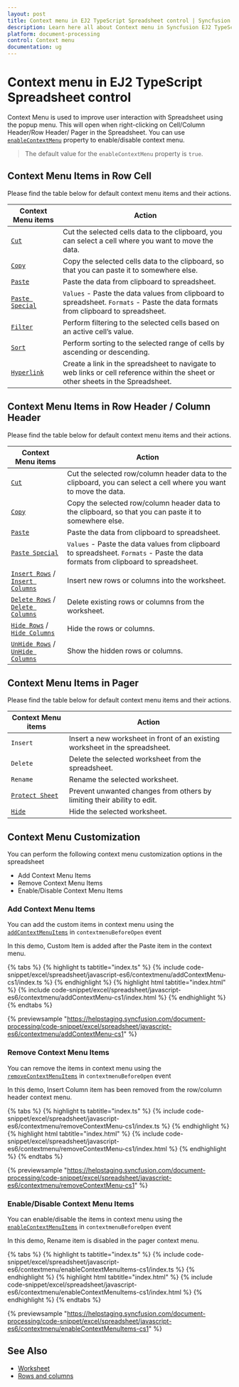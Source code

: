 ```yaml
---
layout: post
title: Context menu in EJ2 TypeScript Spreadsheet control | Syncfusion
description: Learn here all about Context menu in Syncfusion EJ2 TypeScript Spreadsheet control of Syncfusion Essential JS 2 and more.
platform: document-processing
control: Context menu 
documentation: ug
---
```


# Context menu in EJ2 TypeScript Spreadsheet control

Context Menu is used to improve user interaction with Spreadsheet using the popup menu. This will open when right-clicking on Cell/Column Header/Row Header/ Pager in the Spreadsheet. You can use [`enableContextMenu`](https://ej2.syncfusion.com/documentation/api/spreadsheet/#enablecontextmenu) property to enable/disable context menu.

> The default value for the `enableContextMenu` property is `true`.

## Context Menu Items in Row Cell

Please find the table below for default context menu items and their actions.

| Context Menu items | Action |
|-------|---------|
| [`Cut`](https://ej2.syncfusion.com/documentation/api/spreadsheet/#cut) | Cut the selected cells data to the clipboard, you can select a cell where you want to move the data. |
| [`Copy`](https://ej2.syncfusion.com/documentation/api/spreadsheet/#copy) | Copy the selected cells data to the clipboard, so that you can paste it to somewhere else. |
| [`Paste`](https://ej2.syncfusion.com/documentation/api/spreadsheet/#paste) | Paste the data from clipboard to spreadsheet. |
| [`Paste Special`](https://ej2.syncfusion.com/documentation/api/spreadsheet/#paste) | `Values` - Paste the data values from clipboard to spreadsheet.  `Formats` - Paste the data formats from clipboard to spreadsheet. |
| [`Filter`](https://ej2.syncfusion.com/documentation/api/spreadsheet/#filter) | Perform filtering to the selected cells based on an active cell’s value. |
| [`Sort`](https://ej2.syncfusion.com/documentation/api/spreadsheet/#sort) | Perform sorting to the selected range of cells by ascending or descending. |
| [`Hyperlink`](https://ej2.syncfusion.com/documentation/api/spreadsheet/#hyperlink) | Create a link in the spreadsheet to navigate to web links or cell reference within the sheet or other sheets in the Spreadsheet. |
 
## Context Menu Items in Row Header / Column Header

Please find the table below for default context menu items and their actions.

| Context Menu items | Action |
|-------|---------|
| [`Cut`](https://ej2.syncfusion.com/documentation/api/spreadsheet/#cut) | Cut the selected row/column header data to the clipboard, you can select a cell where you want to move the data. |
| [`Copy`](https://ej2.syncfusion.com/documentation/api/spreadsheet/#copy) | Copy the selected row/column header data to the clipboard, so that you can paste it to somewhere else. |
| [`Paste`](https://ej2.syncfusion.com/documentation/api/spreadsheet/#paste) | Paste the data from clipboard to spreadsheet. |
| [`Paste Special`](https://ej2.syncfusion.com/documentation/api/spreadsheet/#paste) | `Values` - Paste the data values from clipboard to spreadsheet. `Formats` - Paste the data formats from clipboard to spreadsheet. |
| [`Insert Rows`](https://ej2.syncfusion.com/documentation/api/spreadsheet/#insertrow) / [`Insert Columns`](https://ej2.syncfusion.com/documentation/api/spreadsheet/#insertcolumn) | Insert new rows or columns into the worksheet. |
| [`Delete Rows`](https://ej2.syncfusion.com/documentation/api/spreadsheet/#delete) / [`Delete Columns`](https://ej2.syncfusion.com/documentation/api/spreadsheet/#delete) | Delete existing rows or columns from the worksheet. |
| [`Hide Rows`](https://ej2.syncfusion.com/documentation/api/spreadsheet/#hiderow) / [`Hide Columns`](https://ej2.syncfusion.com/documentation/api/spreadsheet/#hidecolumn) | Hide the rows or columns. |
| [`UnHide Rows`](https://ej2.syncfusion.com/documentation/api/spreadsheet/#hiderow) / [`UnHide Columns`](https://ej2.syncfusion.com/documentation/api/spreadsheet/#hidecolumn) | Show the hidden rows or columns. |

## Context Menu Items in Pager

Please find the table below for default context menu items and their actions.

| Context Menu items | Action |
|-------|---------|
| `Insert` | Insert a new worksheet in front of an existing worksheet in the spreadsheet. |
| `Delete` | Delete the selected worksheet from the spreadsheet. |
| `Rename` | Rename the selected worksheet. |
| [`Protect Sheet`](https://ej2.syncfusion.com/documentation/api/spreadsheet/#protectsheet) | Prevent unwanted changes from others by limiting their ability to edit. |
| [`Hide`](https://ej2.syncfusion.com/documentation/api/spreadsheet/#hide) |Hide the selected worksheet. |
 
## Context Menu Customization

You can perform the following context menu customization options in the spreadsheet

* Add Context Menu Items
* Remove Context Menu Items
* Enable/Disable Context Menu Items

### Add Context Menu Items

You can add the custom items in context menu using the [`addContextMenuItems`](https://ej2.syncfusion.com/documentation/api/spreadsheet/#addcontextmenuttems) in `contextmenuBeforeOpen` event

In this demo, Custom Item is added after the Paste item in the context menu.

{% tabs %}
{% highlight ts tabtitle="index.ts" %}
{% include code-snippet/excel/spreadsheet/javascript-es6/contextmenu/addContextMenu-cs1/index.ts %}
{% endhighlight %}
{% highlight html tabtitle="index.html" %}
{% include code-snippet/excel/spreadsheet/javascript-es6/contextmenu/addContextMenu-cs1/index.html %}
{% endhighlight %}
{% endtabs %}
        
{% previewsample "https://helpstaging.syncfusion.com/document-processing/code-snippet/excel/spreadsheet/javascript-es6/contextmenu/addContextMenu-cs1" %}

### Remove Context Menu Items

You can remove the items in context menu using the [`removeContextMenuItems`](https://ej2.syncfusion.com/documentation/api/spreadsheet/#removecontextmenuitems) in `contextmenuBeforeOpen` event

In this demo, Insert Column item has been removed from the row/column header context menu.

{% tabs %}
{% highlight ts tabtitle="index.ts" %}
{% include code-snippet/excel/spreadsheet/javascript-es6/contextmenu/removeContextMenu-cs1/index.ts %}
{% endhighlight %}
{% highlight html tabtitle="index.html" %}
{% include code-snippet/excel/spreadsheet/javascript-es6/contextmenu/removeContextMenu-cs1/index.html %}
{% endhighlight %}
{% endtabs %}
        
{% previewsample "https://helpstaging.syncfusion.com/document-processing/code-snippet/excel/spreadsheet/javascript-es6/contextmenu/removeContextMenu-cs1" %}

### Enable/Disable Context Menu Items

You can enable/disable the items in context menu using the [`enableContextMenuItems`](https://ej2.syncfusion.com/documentation/api/spreadsheet/#enablecontextmenuitems) in `contextmenuBeforeOpen` event

In this demo, Rename item is disabled in the pager context menu.

{% tabs %}
{% highlight ts tabtitle="index.ts" %}
{% include code-snippet/excel/spreadsheet/javascript-es6/contextmenu/enableContextMenuItems-cs1/index.ts %}
{% endhighlight %}
{% highlight html tabtitle="index.html" %}
{% include code-snippet/excel/spreadsheet/javascript-es6/contextmenu/enableContextMenuItems-cs1/index.html %}
{% endhighlight %}
{% endtabs %}
        
{% previewsample "https://helpstaging.syncfusion.com/document-processing/code-snippet/excel/spreadsheet/javascript-es6/contextmenu/enableContextMenuItems-cs1" %}

## See Also

* [Worksheet](./worksheet)
* [Rows and columns](./rows-and-columns)
